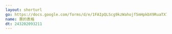 ```yaml
---
layout: shorturl
go: https://docs.google.com/forms/d/e/1FAIpQLScg9kzWahojf5mHpkbX9RuaTX7b-hFMStJbruahW0VbyX2V6g/viewform
name: 惠的表格
dt: 243202093211
---
```

